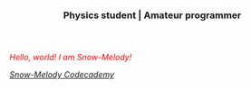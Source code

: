 <!DOCTYPE html>
<html lang="en-US">
  <head>
    <meta charset="UTF-8">
    <meta name="keywords" content="HTML, CSS">
    <meta name="author" content="Snow-Melody">
    <meta name="desrciption" content="Snow-Melody README">
    <meta name="viewport" content="width=device=width, intial-scale=1.0">
  </head>
<body>
    <header>
      <h3 align-text="center" stlye="color:⚛️;"><strong>Physics student | Amateur programmer</strong></h3> 
    </header>
    <p style="color:red;"><em>Hello, world! I am Snow-Melody!</p>
  <table text-align='center'>
    <tr><a href='codecademy.com/profiles/Snow-Melody.com'>Snow-Melody Codecademy</a></tr> 
  </table> 
  </body>
</html>

<!---
Snow-Melody/Snow-Melody is a ✨ special ✨ repository because its `README.md` (this file) appears on your GitHub profile.
You can click the Preview link to take a look at your changes.
--->
